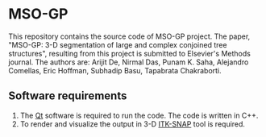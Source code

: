 # MSO-GP
This repository contains the source code of MSO-GP project. The paper, "MSO-GP: 3-D segmentation of large and complex conjoined tree structures", resulting from this project is submitted to Elsevier's Methods journal. The authors are: Arijit De, Nirmal Das, Punam K. Saha, Alejandro Comellas, Eric Hoffman, Subhadip Basu, Tapabrata Chakraborti.

## **Software requirements**
1. The [Qt](https://www.qt.io/download-qt-installer-oss?hsCtaTracking=99d9dd4f-5681-48d2-b096-470725510d34%7C074ddad0-fdef-4e53-8aa8-5e8a876d6ab4) software is required to run the code. The code is written in C++.
2. To render and visualize the output in 3-D [ITK-SNAP](http://www.itksnap.org/pmwiki/pmwiki.php?n=Downloads.SNAP4) tool is required.
